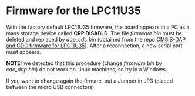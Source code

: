 # Firmware for the LPC11U35

With the factory default LPC11U35 firmware, the board appears in a PC as a mass storage device called **CRP DISABLD**.
The file *firmware.bin* must be deleted and replaced by *dap_cdc.bin* (obtained from the repo [CMSIS-DAP and CDC firmware for LPC11U35](https://github.com/martinribelotta/cmsis_dap_cdc)).
After a reconnection, a new serial port must appears.

**NOTE:** we detected that this procedure (change *firmware.bin* by *cdc_dap.bin*) do not work on Linux machines, so try in a Windows.

If you want to change again the firmare, put a Jumper in JP3 (placed between the micro USB connectors).
